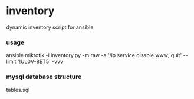 # inventory

dynamic inventory script for ansible

### usage

ansible mikrotik -i inventory.py -m raw -a '/ip service disable www; quit' --limit '!UL0V-8BT5' -vvv

### mysql database structure

tables.sql

